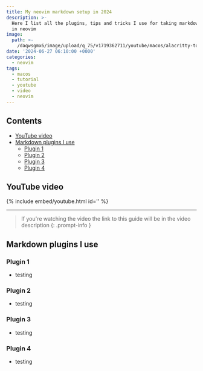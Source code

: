 ```yaml
---
title: My neovim markdown setup in 2024
description: >-
  Here I list all the plugins, tips and tricks I use for taking markdown notes
  in neovim
image:
  path: >-
    /daqwsgmx6/image/upload/q_75/v1719362711/youtube/macos/alacritty-to-kitty.avif
date: '2024-06-27 06:10:00 +0000'
categories:
  - neovim
tags:
  - macos
  - tutorial
  - youtube
  - video
  - neovim
---
```

## Contents

<!-- toc -->

- [YouTube video](#youtube-video)
- [Markdown plugins I use](#markdown-plugins-i-use)
  * [Plugin 1](#plugin-1)
  * [Plugin 2](#plugin-2)
  * [Plugin 3](#plugin-3)
  * [Plugin 4](#plugin-4)

<!-- tocstop -->

## YouTube video

{% include embed/youtube.html id='' %}

---

<!-- markdownlint-disable -->
<!-- prettier-ignore-start -->
 
<!-- tip=green, info=blue, warning=yellow, danger=red -->
 
> If you're watching the video the link to this guide will be in the video description
{: .prompt-info }
 
<!-- prettier-ignore-end -->
<!-- markdownlint-restore -->

## Markdown plugins I use

### Plugin 1

- testing

### Plugin 2

- testing

### Plugin 3

- testing

### Plugin 4

- testing

